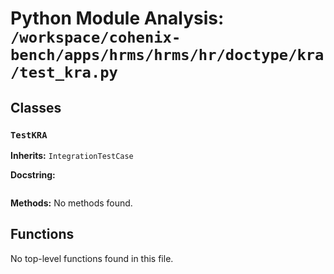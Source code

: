 # Python Module Analysis: `/workspace/cohenix-bench/apps/hrms/hrms/hr/doctype/kra/test_kra.py`

## Classes

### `TestKRA`
**Inherits:** `IntegrationTestCase`


**Docstring:**
```

```

**Methods:**
No methods found.




## Functions

No top-level functions found in this file.
